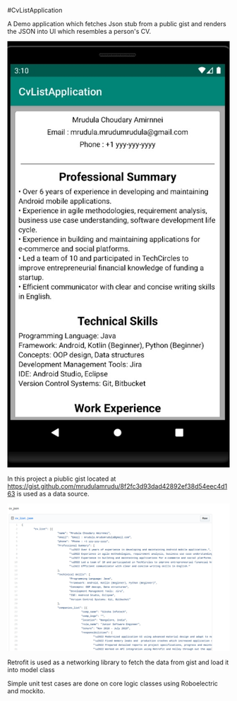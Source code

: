 #CvListApplication

A Demo application which fetches Json stub from a public gist and renders the JSON into UI which resembles a person's CV.

![image](Media/UI.jpg)

In this project a piublic gist located at https://gist.github.com/mrudulamrudu/8f2fc3d93dad42892ef38d54eec4d163 is used as a data source.

![image](Media/gist.png)

 Retrofit is used as a networking library to fetch the data from gist and load it into model class

 Simple unit test cases are done on core logic classes using Roboelectric and mockito.

